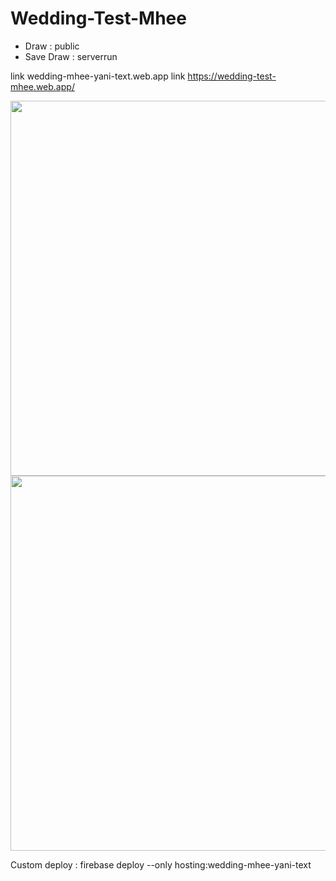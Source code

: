 # Wedding-Test-Mhee

- Draw : public
- Save Draw : serverrun

link wedding-mhee-yani-text.web.app
link https://wedding-test-mhee.web.app/

<img src="https://user-images.githubusercontent.com/17475338/217715741-bc56d3a9-33fe-4878-bbba-5234ad1c13d7.png" width="600px"> 

<img src="https://user-images.githubusercontent.com/17475338/217715923-11c7cb84-acb3-4466-9a6f-048fadaa4fa3.png" width="600px"> 


Custom deploy : firebase deploy --only hosting:wedding-mhee-yani-text


